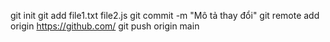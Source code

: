 git init
git add file1.txt file2.js
git commit -m "Mô tả thay đổi"
git remote add origin https://github.com/
git push origin main

